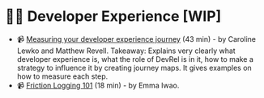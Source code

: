 # 👩‍💻 Developer Experience [WIP]

- 📹 [Measuring your developer experience journey](https://devrel.net/developer-experience/measuring-your-developer-experience-journey) (43 min) - by Caroline Lewko and Matthew Revell. Takeaway: Explains very clearly what developer experience is, what the role of DevRel is in it, how to make a strategy to influence it by creating journey maps. It gives examples on how to measure each step.
- 📹 [Friction Logging 101](https://www.youtube.com/watch?v=765wLWVcyS0) (18 min) - by Emma Iwao.
